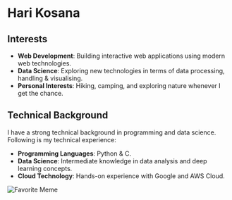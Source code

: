 # Hari Kosana

## Interests
- **Web Development**: Building interactive web applications using modern web technologies.
- **Data Science**: Exploring new technologies in terms of data processing, handling & visualising.
- **Personal Interests**: Hiking, camping, and exploring nature whenever I get the chance.

## Technical Background
I have a strong technical background in programming and data science. Following is my technical experience:
- **Programming Languages**: Python & C.
- **Data Science**: Intermediate knowledge in data analysis and deep learning concepts.
- **Cloud Technology**: Hands-on experience with Google and AWS Cloud.

![Favorite Meme](https://encrypted-tbn0.gstatic.com/images?q=tbn:ANd9GcTWxUuJz63__Hm_HtH9zO1y6PsPryDy11a0QA&usqp=CAU)